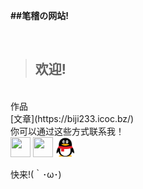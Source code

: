 <title>笔稽DE网站</title>
<link rel="shroticon" href="/favicon.ico">

**##笔稽の网站!**

<br>

>## 欢迎!
>
<br>
作品
<br>
[文章](https://biji233.icoc.bz/)
<br>
你可以通过这些方式联系我！
<br>
<link rel="stylesheet" type="text/css" href="/files/css/a.css" />
<link rel="stylesheet" type="text/css" href="/files/css/m.css" />

<div class="m">
<a href="https://space.bilibili.com/202673925" target="_blank" alt="笔稽菌DEBilibili" title="Bilibili"><img src="https://bilibili.com/favicon.ico" height="32" width="32"></a>
<a href="https://github.com/hsz75" target="_blank" alt="Github" title="Github"><img src="https://github.com/favicon.ico" height="32" width="32"></a>
<a target="_blank" href="https://jq.qq.com/?_wv=1027&k=3UC9IdVi"><img src="/files/image/qqlogo.png" height="32" width="32" alt="QQ群" title="笔稽DE小屋(QQ群)"></a>
<p style="font-size:2.33">快来!(｀･ω･)</p>
</div>
<style>
footer{
}
.site-footer-credits{
}
</style>
